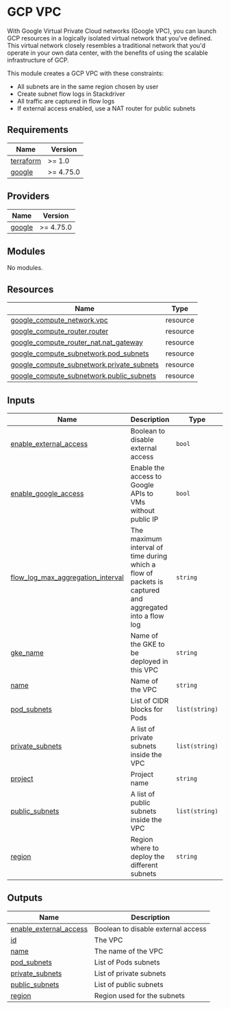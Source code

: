 # GCP VPC

With Google Virtual Private Cloud networks (Google VPC), you can launch GCP resources in a logically isolated virtual network that
you've defined. This virtual network closely resembles a traditional network that you'd operate in your own data center,
with the benefits of using the scalable infrastructure of GCP.

This module creates a GCP VPC with these constraints:

* All subnets are in the same region chosen by user
* Create subnet flow logs in Stackdriver
* All traffic are captured in flow logs
* If external access enabled, use a NAT router for public subnets

<!-- BEGIN_TF_DOCS -->
## Requirements

| Name | Version |
|------|---------|
| <a name="requirement_terraform"></a> [terraform](#requirement\_terraform) | >= 1.0 |
| <a name="requirement_google"></a> [google](#requirement\_google) | >= 4.75.0 |

## Providers

| Name | Version |
|------|---------|
| <a name="provider_google"></a> [google](#provider\_google) | >= 4.75.0 |

## Modules

No modules.

## Resources

| Name | Type |
|------|------|
| [google_compute_network.vpc](https://registry.terraform.io/providers/hashicorp/google/latest/docs/resources/compute_network) | resource |
| [google_compute_router.router](https://registry.terraform.io/providers/hashicorp/google/latest/docs/resources/compute_router) | resource |
| [google_compute_router_nat.nat_gateway](https://registry.terraform.io/providers/hashicorp/google/latest/docs/resources/compute_router_nat) | resource |
| [google_compute_subnetwork.pod_subnets](https://registry.terraform.io/providers/hashicorp/google/latest/docs/resources/compute_subnetwork) | resource |
| [google_compute_subnetwork.private_subnets](https://registry.terraform.io/providers/hashicorp/google/latest/docs/resources/compute_subnetwork) | resource |
| [google_compute_subnetwork.public_subnets](https://registry.terraform.io/providers/hashicorp/google/latest/docs/resources/compute_subnetwork) | resource |

## Inputs

| Name | Description | Type | Default | Required |
|------|-------------|------|---------|:--------:|
| <a name="input_enable_external_access"></a> [enable\_external\_access](#input\_enable\_external\_access) | Boolean to disable external access | `bool` | `true` | no |
| <a name="input_enable_google_access"></a> [enable\_google\_access](#input\_enable\_google\_access) | Enable the access to Google APIs to VMs without public IP | `bool` | `true` | no |
| <a name="input_flow_log_max_aggregation_interval"></a> [flow\_log\_max\_aggregation\_interval](#input\_flow\_log\_max\_aggregation\_interval) | The maximum interval of time during which a flow of packets is captured and aggregated into a flow log | `string` | `"INTERVAL_1_MIN"` | no |
| <a name="input_gke_name"></a> [gke\_name](#input\_gke\_name) | Name of the GKE to be deployed in this VPC | `string` | `null` | no |
| <a name="input_name"></a> [name](#input\_name) | Name of the VPC | `string` | `"armonik-vpc"` | no |
| <a name="input_pod_subnets"></a> [pod\_subnets](#input\_pod\_subnets) | List of CIDR blocks for Pods | `list(string)` | `[]` | no |
| <a name="input_private_subnets"></a> [private\_subnets](#input\_private\_subnets) | A list of private subnets inside the VPC | `list(string)` | `[]` | no |
| <a name="input_project"></a> [project](#input\_project) | Project name | `string` | n/a | yes |
| <a name="input_public_subnets"></a> [public\_subnets](#input\_public\_subnets) | A list of public subnets inside the VPC | `list(string)` | `[]` | no |
| <a name="input_region"></a> [region](#input\_region) | Region where to deploy the different subnets | `string` | n/a | yes |

## Outputs

| Name | Description |
|------|-------------|
| <a name="output_enable_external_access"></a> [enable\_external\_access](#output\_enable\_external\_access) | Boolean to disable external access |
| <a name="output_id"></a> [id](#output\_id) | The VPC |
| <a name="output_name"></a> [name](#output\_name) | The name of the VPC |
| <a name="output_pod_subnets"></a> [pod\_subnets](#output\_pod\_subnets) | List of Pods subnets |
| <a name="output_private_subnets"></a> [private\_subnets](#output\_private\_subnets) | List of private subnets |
| <a name="output_public_subnets"></a> [public\_subnets](#output\_public\_subnets) | List  of public subnets |
| <a name="output_region"></a> [region](#output\_region) | Region used for the subnets |
<!-- END_TF_DOCS -->
